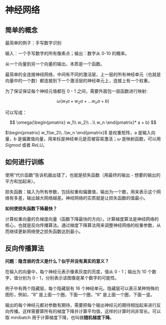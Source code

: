 # 神经网络

## 简单的概念

最简单的例子：手写数字识别

输入：一个手写数字的所有像素点；输出：数字从 0-10 的概率。

从一个向量到另一个向量的输出，本质是一个函数。

最简单的全连接神经网络，中间有不同的激活层，上一层的所有神经单元（也就是向量中的一个数）都连接到下一个激活层的神经单元上，连接上有一个权重。

为了保证保证每个神经元值都在 0 - 1 之间，需要外面包一层函数进行映射:

$$
\omega(w_1a + w_2a + ... w_na + b)
$$

可以写成：

$$
\omega(\begin{pmatrix}
w_1\\
w_2\\
..\\
w_n
\end{pmatrix}* a + b)
$$

$\begin{pmatrix}
w_1\\w_2\\..\\w_n
\end{pmatrix}$ 是权重矩阵，a 是输入向量，b 是偏置值向量，用来标是神经单元是否被容易激活；$\omega$ 是映射函数，可以用 $Sigmod$  或者 $ReLU$。

## 如何进行训练

使用“代价函数”告诉机器出错了，也就是损失函数（用最终的输出 - 想要的输出的平方和加起来）。

损失函数：输入为所有参数，包括权重和偏置值，输出为一个数，用来表示这个网络有多差，输出越大网络越差。神经网络的实质就是让损失函数的值最小。

**如何使损失函数下降最快？**

计算权重向量的负梯度向量（函数下降最快的方向）。计算梯度算法是神经网络的核心，也就是反向传播算法。通过梯度下降算法用来调整神经网络的权重参数，从而继续更新网络使之损失函数达到最小。

## 反向传播算法

**问题：隐含层的含义是什么？似乎并没有真实的意义？**

在输入的向量中，每个神经元表示像素灰度的亮度，值从 0 - 1；输出为 10 个数字，值分别为 0 - 1，分别表示该图像是某个数字的可能性。

例子中有两个隐藏层，每个隐藏层有 16 个神经单元。隐藏层可以表示某种特殊的图形，例如，“8” 是上面一个圈，下面一个圈，“9” 是上面一个圈，下面一竖。



输出的每个神经元都对参数有期待，需要把每个输出神经元的期待相加起来进行反向传播。这样需要算所有的梯度下降并计算平均值，这样的计算时间非常长。可以取 minibatch 用于计算梯度下降，也叫做**随机梯度下降**。




